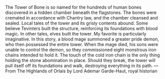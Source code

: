 The Tower of Bone is so named for the hundreds of human bones discovered in a hidden chamber beneath the flagstones. The bones were cremated in accordance with Chantry law, and the chamber cleansed and sealed.
Local tales of the tower and its grisly contents abound. Some believe Tevinters built the structure, reinforcing its foundations with blood magic. In other tales, elves built the tower. My favorite is particularly imaginative. In this story, a blood mage summoned a greater pride demon, who then possessed the entire tower. When the mage died, his sons were unable to control the demon, so they commissioned eight monstrous iron chains intended to hold it. The touch of the cold iron chain is the only thing holding the stone abomination in place. Should they break, the tower will pull itself off its foundations and walk, destroying everything in its path.
—From The Highlands of Orlais by Lord Ademar Garde-Haut, royal historian
